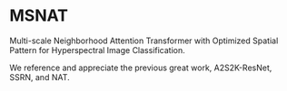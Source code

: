 # MSNAT
Multi-scale Neighborhood Attention Transformer with Optimized Spatial Pattern for Hyperspectral Image Classification. 


We reference and appreciate the previous great work, A2S2K-ResNet, SSRN, and NAT. 
